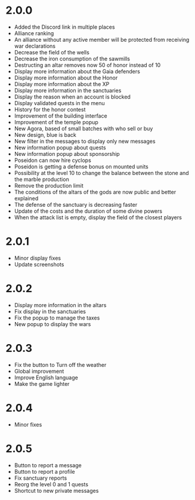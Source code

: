 # 2.0.0
* Added the Discord link in multiple places
* Alliance ranking
* An alliance without any active member will be protected from receiving war declarations
* Decrease the field of the wells
* Decrease the iron consumption of the sawmills
* Destructing an altar removes now 50 of honor instead of 10
* Display more information about the Gaia defenders
* Display more information about the Honor
* Display more information about the XP
* Display more information in the sanctuaries
* Display the reason when an account is blocked
* Display validated quests in the menu
* History for the honor contest
* Improvement of the building interface
* Improvement of the temple popup
* New Agora, based of small batches with who sell or buy
* New design, blue is back
* New filter in the messages to display only new messages
* New information popup about quests
* New information popup about sponsorship
* Poseidon can now hire cyclops
* Poseidon is getting a defense bonus on mounted units
* Possibility at the level 10 to change the balance between the stone and the marble production
* Remove the production limit
* The conditions of the altars of the gods are now public and better explained
* The defense of the sanctuary is decreasing faster
* Update of the costs and the duration of some divine powers
* When the attack list is empty, display the field of the closest players

# 2.0.1
* Minor display fixes
* Update screenshots

# 2.0.2
* Display more information in the altars
* Fix display in the sanctuaries
* Fix the popup to manage the taxes
* New popup to display the wars

# 2.0.3
* Fix the button to Turn off the weather
* Global improvement
* Improve English language
* Make the game lighter

# 2.0.4
* Minor fixes

# 2.0.5
* Button to report a message
* Button to report a profile
* Fix sanctuary reports
* Reorg the level 0 and 1 quests
* Shortcut to new private messages
